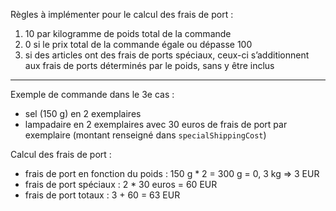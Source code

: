 Règles à implémenter pour le calcul des frais de port :

1. 10 par kilogramme de poids total de la commande
2. 0 si le prix total de la commande égale ou dépasse 100
3. si des articles ont des frais de ports spéciaux, ceux-ci s’additionnent aux frais de ports déterminés par le poids, sans y être inclus

---

Exemple de commande dans le 3e cas :

- sel (150 g) en 2 exemplaires
- lampadaire en 2 exemplaires avec 30 euros de frais de port par exemplaire (montant renseigné dans `specialShippingCost`)

Calcul des frais de port :

- frais de port en fonction du poids : 150 g \* 2 = 300 g = 0, 3 kg => 3 EUR
- frais de port spéciaux : 2 \* 30 euros = 60 EUR
- frais de port totaux : 3 + 60 = 63 EUR
